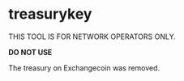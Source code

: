 treasurykey
===========

THIS TOOL IS FOR NETWORK OPERATORS ONLY.

**DO NOT USE**

The treasury on Exchangecoin was removed. 
